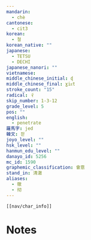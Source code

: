 ```yaml
---
mandarin:
  - chè
cantonese:
  - cit3
korean:
  - 철
korean_native: ""
japanese:
  - TETSU
  - DECHI
japanese_nanori: ""
vietnamese:
middle_chinese_initial: ɖ
middle_chinese_final: ɣiᴇt
stroke_count: "15"
radical: 彳
skip_number: 1-3-12
grade_level: 5
pos: ""
english:
  - penetrate
羅馬字: jed
韓文: 젇
joyo_level: ""
hsk_level: ""
hanmun_edu_level: ""
danayo_id: 5256
mc_id: 1590
graphemic_classification: 會意
stand_in: 清澈
aliases:
  - 徹
  - 彻
---
```

```meta-bind-embed
[[nav/char_info]]
```

# Notes

